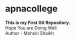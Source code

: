 # apnacollege
<b>This is my First Git Repository.</b>
<br>
Hope You are Doing Well
<br>
Author - Mohsin Shaikh
